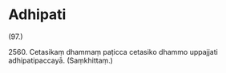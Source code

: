 # Adhipati

(97.)

2560\. Cetasikaṃ dhammaṃ paṭicca cetasiko dhammo uppajjati adhipatipaccayā. (Saṃkhittaṃ.)
